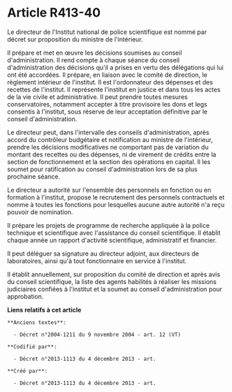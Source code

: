 # Article R413-40

Le directeur de l'Institut national de police scientifique est nommé par décret sur proposition du ministre de l'intérieur.

Il prépare et met en œuvre les décisions soumises au conseil d'administration. Il rend compte à chaque séance du conseil
d'administration des décisions qu'il a prises en vertu des délégations qui lui ont été accordées. Il prépare, en liaison avec
le comité de direction, le règlement intérieur de l'institut. Il est l'ordonnateur des dépenses et des recettes de
l'institut. Il représente l'institut en justice et dans tous les actes de la vie civile et administrative. Il peut prendre
toutes mesures conservatoires, notamment accepter à titre provisoire les dons et legs consentis à l'institut, sous réserve de
leur acceptation définitive par le conseil d'administration.

Le directeur peut, dans l'intervalle des conseils d'administration, après accord du contrôleur budgétaire et notification au
ministre de l'intérieur, prendre les décisions modificatives ne comportant pas de variation du montant des recettes ou des
dépenses, ni de virement de crédits entre la section de fonctionnement et la section des opérations en capital. Il les soumet
pour ratification au conseil d'administration lors de sa plus prochaine séance.

Le directeur a autorité sur l'ensemble des personnels en fonction ou en formation à l'institut, propose le recrutement des
personnels contractuels et nomme à toutes les fonctions pour lesquelles aucune autre autorité n'a reçu pouvoir de nomination.

Il prépare les projets de programme de recherche appliquée à la police technique et scientifique avec l'assistance du conseil
scientifique. Il établit chaque année un rapport d'activité scientifique, administratif et financier.

Il peut déléguer sa signature au directeur adjoint, aux directeurs de laboratoires, ainsi qu'à tout fonctionnaire en service
à l'institut.

Il établit annuellement, sur proposition du comité de direction et après avis du conseil scientifique, la liste des agents
habilités à réaliser les missions judiciaires confiées à l'institut et la soumet au conseil d'administration pour
approbation.

**Liens relatifs à cet article**

	**Anciens textes**:

	  - Décret n°2004-1211 du 9 novembre 2004 - art. 12 (VT)

	**Codifié par**:

	  - Décret n°2013-1113 du 4 décembre 2013 - art.

	**Créé par**:

	  - Décret n°2013-1113 du 4 décembre 2013 - art.
